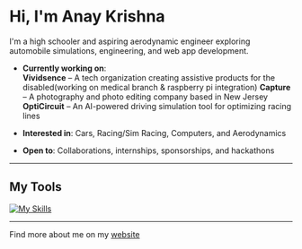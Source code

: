 # Hi, I'm Anay Krishna

I'm a high schooler and aspiring aerodynamic engineer exploring automobile simulations, engineering, and web app development.

- **Currently working on**:  
  **Vividsence** – A tech organization creating assistive products for the disabled(working on medical branch & raspberry pi integration)
  **Capture** – A photography and photo editing company based in New Jersey  
  **OptiCircuit** – An AI-powered driving simulation tool for optimizing racing lines

- **Interested in**: Cars, Racing/Sim Racing, Computers, and Aerodynamics  
- **Open to**: Collaborations, internships, sponsorships, and hackathons

---

## My Tools

[![My Skills](https://skillicons.dev/icons?i=js,html,css,arduino,java,bootstrap,tailwindcss)](https://skillicons.dev)

---

Find more about me on my [website](https://anaykr15hn4.github.io/Mypage/)
